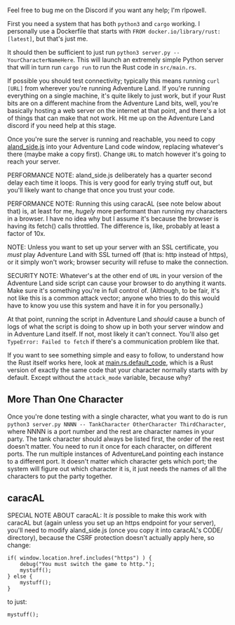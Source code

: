 Feel free to bug me on the Discord if you want any help; I'm rlpowell.

First you need a system that has both `python3` and `cargo` working.  I personally use a Dockerfile that starts with `FROM docker.io/library/rust:[latest]`, but that's just me.

It should then be sufficient to just run `python3 server.py -- YourCharacterNameHere`.  This will launch an extremely simple Python server that will in turn run `cargo run` to run the Rust code in `src/main.rs`.

If possible you should test connectivity; typically this means running `curl [URL]` from wherever you're running Adventure Land.  If you're running everything on a single machine, it's quite likely to just work, but if your Rust bits are on a different machine from the Adventure Land bits, well, you're basically hosting a web server on the internet at that point, and there's a lot of things that can make that not work.  Hit me up on the Adventure Land discord if you need help at this stage.

Once you're sure the server is running and reachable, you need to copy [aland_side.js](aland_side.js) into your Adventure Land code window, replacing whatever's there (maybe make a copy first).  Change `URL` to match however it's going to reach your server.

PERFORMANCE NOTE: aland_side.js deliberately has a quarter second delay each time it loops.  This is very good for early trying stuff out, but you'll likely want to change that once you trust your code.

PERFORMANCE NOTE: Running this using caracAL (see note below about that) is, at least for me, *hugely* more performant than running my characters in a browser.  I have no idea why but I assume it's because the browser is having its fetch() calls throttled.  The difference is, like, probably at least a factor of 10x.

NOTE: Unless you want to set up your server with an SSL certificate, you *must* play Adventure Land with SSL turned off (that is: http instead of https), or it simply won't work; browser security will refuse to make the connection.

SECURITY NOTE: Whatever's at the other end of `URL` in your version of the Adventure Land side script can cause your browser to do anything it wants.  Make sure it's something you're in full control of.  (Although, to be fair, it's not like this is a common attack vector; anyone who tries to do this would have to know you use this system and have it in for you personally.)

At that point, running the script in Adventure Land *should* cause a bunch of logs of what the script is doing to show up in both your server window and in Adventure Land itself.  If not, most likely it can't connect.  You'll also get `TypeError: Failed to fetch` if there's a communication problem like that.

If you want to see something simple and easy to follow, to understand how the Rust itself works here, look at [main.rs.default_code](src/main.rs.default_code), which is a Rust version of exactly the same code that your character normally starts with by default.  Except without the `attack_mode` variable, because why?

More Than One Character
-----------------------

Once you're done testing with a single character, what you want to do is run `python3 server.py NNNN -- TankCharacter OtherCharacter ThirdCharacter`, where NNNN is a port number and the rest are character names in your party.  The tank character should always be listed first, the order of the rest doesn't matter.  You need to run it once for each character, on different ports.  The run multiple instances of AdventureLand pointing each instance to a different port.  It doesn't matter which character gets which port; the system will figure out which character it is, it just needs the names of all the characters to put the party together.

caracAL
-------

SPECIAL NOTE ABOUT caracAL: It *is* possible to make this work with caracAL but (again unless you set up an https endpoint for your server), you'll need to modify aland_side.js (once you copy it into caracAL's CODE/ directory), because the CSRF protection doesn't actually apply here, so change:

```
if( window.location.href.includes("https") ) {
    debug("You must switch the game to http.");
    mystuff();
} else {
    mystuff();
}
```

to just:

```
mystuff();
```
